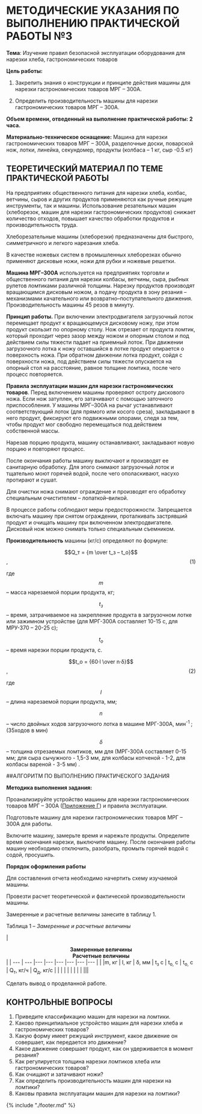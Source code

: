 # МЕТОДИЧЕСКИЕ УКАЗАНИЯ ПО ВЫПОЛНЕНИЮ ПРАКТИЧЕСКОЙ РАБОТЫ №3

**Тема**: Изучение правил безопасной эксплуатации оборудования для нарезки хлеба, гастрономических товаров

**Цель работы:**

1. Закрепить знания о конструкции и принципе действия машины для нарезки гастрономических товаров МРГ – 300А.

2. Определить производительность машины для нарезки гастрономических товаров МРГ – 300А.

**Объем времени, отведенный на выполнение практической работы: 2 часа.**

**Материально-техническое оснащение:** Машина для нарезки гастрономических товаров МРГ – 300А, разделочные доски, поварской нож, лотки, линейка, секундомер, продукты (колбаса – 1 кг, сыр -0.5 кг)

## ТЕОРЕТИЧЕСКИЙ МАТЕРИАЛ ПО ТЕМЕ ПРАКТИЧЕСКОЙ РАБОТЫ

На предприятиях общественного питания для нарезки хлеба, колбас, ветчины, сыров и других продуктов применяются как ручные режущие инструменты, так и машины. Использование резательных машин (хлеборезок, машин для нарезки гастрономических продуктов) снижает количество отходов, повышает качество обработки продуктов и производительность труда.

Хлеборезательные машины (хлеборезки) предназначены для быстрого, симметричного и легкого нарезания хлеба.

В качестве ножевых систем в промышленных хлеборезках обычно применяют дисковые ножи, ножи для рубки и ножевые решетки.

**Машина МРГ–300А** используется на предприятиях торговли и общественного питания для нарезки колбасы, ветчины, сыра, рыбных рулетов ломтиками различной толщины. Нарезку продуктов производят вращающимся дисковым ножом, а подачу продукта в зону резания – механизмами качательного или возвратно–поступательного движения. Производительность машины 45 резов в минуту.

**Принцип работы.** При включении электродвигателя загрузочный лоток перемещает продукт к вращающемуся дисковому ножу, при этом продукт скользит по опорному столу. Нож отрезает от продукта ломтик, который проходит через зазор между ножом и опорным столом и под действием силы тяжести падает на приемный лоток. При движении загрузочного лотка к ножу оставшийся в лотке продукт опирается о поверхность ножа. При обратном движении лотка продукт, сойдя с поверхности ножа, под действием силы тяжести опускается на опорный стол на расстояние, равное толщине ломтика, после чего процесс повторяется.

**Правила эксплуатации машин для нарезки гастрономических товаров**. Перед включением машины проверяют остроту дискового ножа. Если нож затуплен, его затачивают с помощью заточного приспособления. У машины МРГ–300А на рычаг устанавливают соответствующий лоток (для прямого или косого среза), закладывают в него продукт, фиксируют его подвижными опорами, следя за тем, чтобы продукт мог свободно перемещаться под действием собственной массы.

Нарезав порцию продукта, машину останавливают, закладывают новую порцию и повторяют процесс.

После окончания работы машину выключают и производят ее санитарную обработку. Для этого снимают загрузочный лоток и тщательно моют горячей водой, после чего ополаскивают, насухо протирают и сушат.

Для очистки ножа снимают ограждение и производят его обработку специальным очистителем – лопаткой–вилкой.

В процессе работы соблюдают меры предосторожности. Запрещается включать машину при снятом ограждении, проталкивать застрявший продукт и очищать машину при включенном электродвигателе. Дисковый нож можно снимать только специальным съемником.

**Производительность** машины (кг/с) определяют по формуле:

$$Q_т = {m \over t_з – t_о}$$, <a style="float: right;">  (1) </a>

где $$m$$ – масса нарезаемой порции продукта, кг;

$$t_з$$ – время, затрачиваемое на закрепление продукта в загрузочном лотке или зажимном устройстве (для МРГ-300А составляет 10-15 с, для МРУ-370 – 20-25 с);

$$t_о$$ – время нарезки порции продукта, с.

$$t_o = {60·l \over n·δ}$$, <a style="float: right;">  (2) </a>

где $$l$$ – длина нарезаемой порции продукта, мм;

$$n$$ – число двойных ходов загрузочного лотка в машине МРГ-300А, мин<sup>-1 </sup> ; (35ходов в мин)

$$δ$$ – толщина отрезаемых ломтиков, мм для (МРГ-300А составляет 0-15 мм; для сыра сычужного - 1,5-3 мм, для колбасы копченой - 1-2, для колбасы вареной - 3-5 мм) .

##АЛГОРИТМ ПО ВЫПОЛНЕНИЮ ПРАКТИЧЕСКОГО ЗАДАНИЯ

**Методика выполнения задания:**

Проанализируйте устройство машины для нарезки гастрономических товаров МРГ – 300А ([Приложение Г](pril4.md)) и правила эксплуатации.

Подготовьте машину для нарезки гастрономических товаров МРГ – 300А для работы.

Включите машину, замерьте время и нарежьте продукты. Определите время окончания нарезки, выключите машину. После окончания работы машину необходимо отключить, разобрать, промыть горячей водой с содой, просушить.

**Порядок оформления работы**

Для составления отчета необходимо начертить схему изучаемой машины.

Провезти расчет теоретической и фактической производительности машины.

Замеренные и расчетные величины занесите в таблицу 1.

Таблица 1 – *Замеренные и расчетные величины*

| <td colspan=5><center> <b>Замеренные величины</b></center>  <td colspan=3><center> <b>Расчетные величины</b></center> |
| --- | --- |--- |--- |--- |--- |--- |--- |
| |m, кг | l, кг | δ, мм | t<sub>з</sub> с | t<sub>о,</sub> с | t<sub>о,</sub> с | Q<sub>т</sub>, кг/ч | Q<sub>д</sub>, кг/с |
|  |  |  |  |  |  |  |  |||

Сделать вывод о проделанной работе.

## КОНТРОЛЬНЫЕ ВОПРОСЫ

1. Приведите классификацию машин для нарезки на ломтики.
2. Каково принципиальное устройство машин для нарезки хлеба и гастрономических товаров?
3. Какую форму имеет режущий инструмент, какое движение он совершает, как передается это движение?
4. Какое движение совершает продукт, как он удерживается в момент резания?
5. Как регулируется толщина нарезки ломтиков хлеба или гастрономических товаров?
6. Как очищают и затачивают ножи?
7. Как определить производительность машин для нарезки на ломтики?
8. Каковы правила эксплуатации машин для нарезки на ломтики?

{% include "./footer.md" %}